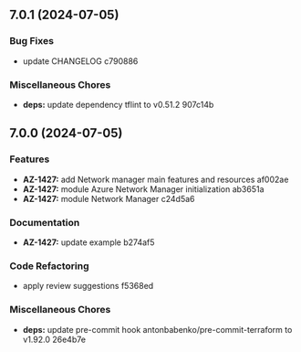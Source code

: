 ## 7.0.1 (2024-07-05)


### Bug Fixes

* update CHANGELOG c790886


### Miscellaneous Chores

* **deps:** update dependency tflint to v0.51.2 907c14b

## 7.0.0 (2024-07-05)


### Features

* **AZ-1427:** add Network manager main features and resources af002ae
* **AZ-1427:** module Azure Network Manager initialization ab3651a
* **AZ-1427:** module Network Manager c24d5a6


### Documentation

* **AZ-1427:** update example b274af5


### Code Refactoring

* apply review suggestions f5368ed


### Miscellaneous Chores

* **deps:** update pre-commit hook antonbabenko/pre-commit-terraform to v1.92.0 26e4b7e
